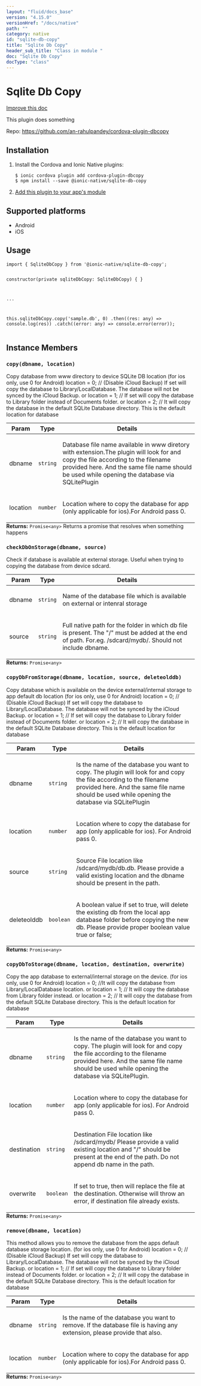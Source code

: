 ```yaml
---
layout: "fluid/docs_base"
version: "4.15.0"
versionHref: "/docs/native"
path: ""
category: native
id: "sqlite-db-copy"
title: "Sqlite Db Copy"
header_sub_title: "Class in module "
doc: "Sqlite Db Copy"
docType: "class"
---
```


<h1 class="api-title">Sqlite Db Copy</h1>

<a class="improve-v2-docs" href="http://github.com/ionic-team/ionic-native/edit/master/src/@ionic-native/plugins/sqlite-db-copy/index.ts#L1">
  Improve this doc
</a>







<p>This plugin does something</p>


<p>Repo:
  <a href="https://github.com/an-rahulpandey/cordova-plugin-dbcopy">
    https://github.com/an-rahulpandey/cordova-plugin-dbcopy
  </a>
</p>


<h2><a class="anchor" name="installation" href="#installation"></a>Installation</h2>
<ol class="installation">
  <li>Install the Cordova and Ionic Native plugins:<br>
    <pre><code class="nohighlight">$ ionic cordova plugin add cordova-plugin-dbcopy
$ npm install --save @ionic-native/sqlite-db-copy
</code></pre>
  </li>
  <li><a href="https://ionicframework.com/docs/native/#Add_Plugins_to_Your_App_Module">Add this plugin to your app's module</a></li>
</ol>



<h2><a class="anchor" name="platforms" href="#platforms"></a>Supported platforms</h2>
<ul>
  <li>Android</li><li>iOS</li>
</ul>






<h2><a class="anchor" name="usage" href="#usage"></a>Usage</h2>
<pre><code class="lang-typescript">import { SqliteDbCopy } from &#39;@ionic-native/sqlite-db-copy&#39;;


constructor(private sqliteDbCopy: SqliteDbCopy) { }

...


this.sqliteDbCopy.copy(&#39;sample.db&#39;, 0)
  .then((res: any) =&gt; console.log(res))
  .catch((error: any) =&gt; console.error(error));
</code></pre>








<h2><a class="anchor" name="instance-members" href="#instance-members"></a>Instance Members</h2>
<h3><a class="anchor" name="copy" href="#copy"></a><code>copy(dbname,&nbsp;location)</code></h3>




Copy database from www directory to device SQLite DB location
(for ios only, use 0 for Android)
location = 0; // (Disable iCloud Backup) If set will copy the database to Library/LocalDatabase. The database will not be synced by the iCloud Backup.
or
location = 1; // If set will copy the database to Library folder instead of Documents folder.
or
location = 2; // It will copy the database in the default SQLite Database directory. This is the default location for database
<table class="table param-table" style="margin:0;">
  <thead>
  <tr>
    <th>Param</th>
    <th>Type</th>
    <th>Details</th>
  </tr>
  </thead>
  <tbody>
  <tr>
    <td>
      dbname</td>
    <td>
      <code>string</code>
    </td>
    <td>
      <p>Database file name available in www diretory with extension.The plugin will look for and copy the file according to the filename provided here. And the same file name should be used while opening the database via SQLitePlugin</p>
</td>
  </tr>
  
  <tr>
    <td>
      location</td>
    <td>
      <code>number</code>
    </td>
    <td>
      <p>Location where to copy the database for app (only applicable for ios).For Android pass 0.</p>
</td>
  </tr>
  </tbody>
</table>

<div class="return-value" markdown="1">
  <i class="icon ion-arrow-return-left"></i>
  <b>Returns:</b> <code>Promise&lt;any&gt;</code> Returns a promise that resolves when something happens
</div><h3><a class="anchor" name="checkDbOnStorage" href="#checkDbOnStorage"></a><code>checkDbOnStorage(dbname,&nbsp;source)</code></h3>




Check if database is available at external storage. Useful when trying to copying the database from device sdcard.
<table class="table param-table" style="margin:0;">
  <thead>
  <tr>
    <th>Param</th>
    <th>Type</th>
    <th>Details</th>
  </tr>
  </thead>
  <tbody>
  <tr>
    <td>
      dbname</td>
    <td>
      <code>string</code>
    </td>
    <td>
      <p>Name of the database file which is available on external or intenral storage</p>
</td>
  </tr>
  
  <tr>
    <td>
      source</td>
    <td>
      <code>string</code>
    </td>
    <td>
      <p>Full native path for the folder in which db file is present. The &quot;/&quot; must be added at the end of path. For.eg. /sdcard/mydb/. Should not include dbname.</p>
</td>
  </tr>
  </tbody>
</table>

<div class="return-value" markdown="1">
  <i class="icon ion-arrow-return-left"></i>
  <b>Returns:</b> <code>Promise&lt;any&gt;</code> 
</div><h3><a class="anchor" name="copyDbFromStorage" href="#copyDbFromStorage"></a><code>copyDbFromStorage(dbname,&nbsp;location,&nbsp;source,&nbsp;deleteolddb)</code></h3>




Copy database which is available on the device external/internal storage to app default db location
(for ios only, use 0 for Android)
location = 0; // (Disable iCloud Backup) If set will copy the database to Library/LocalDatabase. The database will not be synced by the iCloud Backup.
or
location = 1; // If set will copy the database to Library folder instead of Documents folder.
or
location = 2; // It will copy the database in the default SQLite Database directory. This is the default location for database
<table class="table param-table" style="margin:0;">
  <thead>
  <tr>
    <th>Param</th>
    <th>Type</th>
    <th>Details</th>
  </tr>
  </thead>
  <tbody>
  <tr>
    <td>
      dbname</td>
    <td>
      <code>string</code>
    </td>
    <td>
      <p>Is the name of the database you want to copy. The plugin will look for and copy the file according to the filename provided here. And the same file name should be used while opening the database via SQLitePlugin</p>
</td>
  </tr>
  
  <tr>
    <td>
      location</td>
    <td>
      <code>number</code>
    </td>
    <td>
      <p>Location where to copy the database for app (only applicable for ios). For Android pass 0.</p>
</td>
  </tr>
  
  <tr>
    <td>
      source</td>
    <td>
      <code>string</code>
    </td>
    <td>
      <p>Source File location like /sdcard/mydb/db.db. Please provide a valid existing location and the dbname should be present in the path.</p>
</td>
  </tr>
  
  <tr>
    <td>
      deleteolddb</td>
    <td>
      <code>boolean</code>
    </td>
    <td>
      <p>A boolean value if set to true, will delete the existing db from the local app database folder before copying the new db. Please provide proper boolean value true or false;</p>
</td>
  </tr>
  </tbody>
</table>

<div class="return-value" markdown="1">
  <i class="icon ion-arrow-return-left"></i>
  <b>Returns:</b> <code>Promise&lt;any&gt;</code> 
</div><h3><a class="anchor" name="copyDbToStorage" href="#copyDbToStorage"></a><code>copyDbToStorage(dbname,&nbsp;location,&nbsp;destination,&nbsp;overwrite)</code></h3>




Copy the app database to external/internal storage on the device.
(for ios only, use 0 for Android)
location = 0; //It will copy the database from Library/LocalDatabase location.
or
location = 1; // It will copy the database from Library folder instead.
or
location = 2; // It will copy the database from the default SQLite Database directory. This is the default location for database
<table class="table param-table" style="margin:0;">
  <thead>
  <tr>
    <th>Param</th>
    <th>Type</th>
    <th>Details</th>
  </tr>
  </thead>
  <tbody>
  <tr>
    <td>
      dbname</td>
    <td>
      <code>string</code>
    </td>
    <td>
      <p>Is the name of the database you want to copy. The plugin will look for and copy the file according to the filename provided here. And the same file name should be used while opening the database via SQLitePlugin.</p>
</td>
  </tr>
  
  <tr>
    <td>
      location</td>
    <td>
      <code>number</code>
    </td>
    <td>
      <p>Location where to copy the database for app (only applicable for ios). For Android pass 0.</p>
</td>
  </tr>
  
  <tr>
    <td>
      destination</td>
    <td>
      <code>string</code>
    </td>
    <td>
      <p>Destination File location like /sdcard/mydb/ Please provide a valid existing location and &quot;/&quot; should be present at the end of the path. Do not append db name in the path.</p>
</td>
  </tr>
  
  <tr>
    <td>
      overwrite</td>
    <td>
      <code>boolean</code>
    </td>
    <td>
      <p>If set to true, then will replace the file at the destination. Otherwise will throw an error, if destination file already exists.</p>
</td>
  </tr>
  </tbody>
</table>

<div class="return-value" markdown="1">
  <i class="icon ion-arrow-return-left"></i>
  <b>Returns:</b> <code>Promise&lt;any&gt;</code> 
</div><h3><a class="anchor" name="remove" href="#remove"></a><code>remove(dbname,&nbsp;location)</code></h3>




This method allows you to remove the database from the apps default database storage location.
(for ios only, use 0 for Android)
location = 0; // (Disable iCloud Backup) If set will copy the database to Library/LocalDatabase. The database will not be synced by the iCloud Backup.
or
location = 1; // If set will copy the database to Library folder instead of Documents folder.
or
location = 2; // It will copy the database in the default SQLite Database directory. This is the default location for database
<table class="table param-table" style="margin:0;">
  <thead>
  <tr>
    <th>Param</th>
    <th>Type</th>
    <th>Details</th>
  </tr>
  </thead>
  <tbody>
  <tr>
    <td>
      dbname</td>
    <td>
      <code>string</code>
    </td>
    <td>
      <p>Is the name of the database you want to remove. If the database file is having any extension, please provide that also.</p>
</td>
  </tr>
  
  <tr>
    <td>
      location</td>
    <td>
      <code>number</code>
    </td>
    <td>
      <p>Location where to copy the database for app (only applicable for ios).For Android pass 0.</p>
</td>
  </tr>
  </tbody>
</table>

<div class="return-value" markdown="1">
  <i class="icon ion-arrow-return-left"></i>
  <b>Returns:</b> <code>Promise&lt;any&gt;</code> 
</div>





